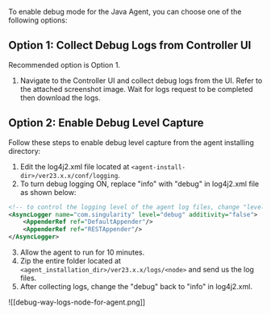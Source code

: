

To enable debug mode for the Java Agent, you can choose one of the following options:

## Option 1: Collect Debug Logs from Controller UI

Recommended option is Option 1.

1. Navigate to the Controller UI and collect debug logs from the UI. Refer to the attached screenshot image. Wait for logs request to be completed then download the logs.

## Option 2: Enable Debug Level Capture

Follow these steps to enable debug level capture from the agent installing directory:

1. Edit the log4j2.xml file located at `<agent-install-dir>/ver23.x.x/conf/logging`.
2. To turn debug logging ON, replace "info" with "debug" in log4j2.xml file as shown below:

```xml
<!-- to control the logging level of the agent log files, change "level" attribute. level="all|trace|debug|info|warn|error" -->
<AsyncLogger name="com.singularity" level="debug" additivity="false">
    <AppenderRef ref="DefaultAppender"/>
    <AppenderRef ref="RESTAppender"/>
</AsyncLogger>
```

3. Allow the agent to run for 10 minutes.
4. Zip the entire folder located at `<agent_installation_dir>/ver23.x.x/logs/<node>` and send us the log files.
5. After collecting logs, change the "debug" back to "info" in log4j2.xml.



![[debug-way-logs-node-for-agent.png]]